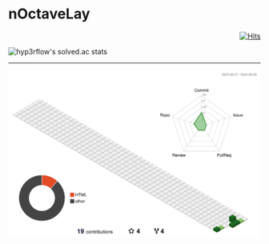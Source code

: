 # nOctaveLay

  <div align=right>
	
  [![Hits](https://hits.seeyoufarm.com/api/count/incr/badge.svg?url=https%3A%2F%2Fgithub.com%2FnOctaveLay)](https://hits.seeyoufarm.com) 
	
  </div>
  
![hyp3rflow's solved.ac stats](https://github-readme-solvedac.hyp3rflow.vercel.app/api/?handle=wjddkdml1124)

- - - 
  
![](./profile-3d-contrib/profile-green-animate.svg)

